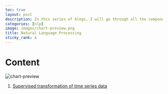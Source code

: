 ```yaml
---
toc: true
layout: post
description: In this series of blogs, I will go through all the components of doing time series analysis.
categories: [nlp]
image: images/chart-preview.png
title: Natural Language Processing
sticky_rank: 4
---
```

# Content
![chart-preview]({{site.baseurl}}/images/chart-preview.png " ")

1. [Supervised transformation of time series data](https://alokrajg.github.io/ARG/2021/04/21/time-series-supervised-transformation.html)

